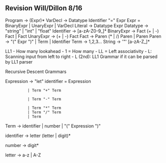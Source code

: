 Revision Will/Dillon 8/16
--
Program -> (Expr)*
VarDecl -> Datatype Identifier "=" Expr
Expr = BinaryExpr | UnaryExpr | VarDecl 
Literal -> Datatype Expr
Datatype -> "string" | "int" | "float"
Identifier -> [a-zA-Z0-9_]*
BinaryExpr -> Fact (+ | -) Fact | Fact
UnaryExpr -> (+ | -) Fact
Fact -> Paren (* | /) Paren | Paren
Paren -> "(" Expr ")" | Term | Identifier
Term -> 1,2,3...
String -> '"' [a-zA-Z_]*

LL1 - How many lookahead
        - 1 = How many
        - LL = Left associativity
                - L: Scanning input from left to right
                - L (2nd): 
LL1 Grammar if it can be parsed by LL1 parser



Recursive Descent Grammars


Expression -> "let" identifier = Expression

              | Term "+" Term
              
              | Term "-" Term
              
              | Term "*" Term
              | Term "/" Term
              | Term

Term -> identifier
        | number
        | "(" Expression ")"

identifier -> letter (letter | digit)*

number -> digit*

letter -> a-z | A-Z
